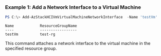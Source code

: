 ### Example 1: Add a Network Interface to a Virtual Machine
```powershell
PS C:\> Add-AzStackHCIVmVirtualMachineNetworkInterface  -Name 'testVm' -ResourceGroupName 'test-rg'  -NicName 'testNic'

```
```output
Name            ResourceGroupName
----            -----------------
testVm          test-rg
```
This command attaches a network interface to the virtual machine in the specified resource group. 


